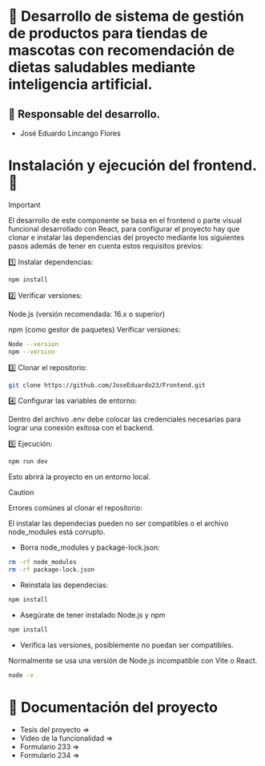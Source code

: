 # 📁 Desarrollo de sistema de gestión de productos para tiendas de mascotas con recomendación de dietas saludables mediante inteligencia artificial.

## 👤 Responsable del desarrollo.
- José Eduardo Lincango Flores

# Instalación y ejecución del frontend. 🚀
> [!IMPORTANT]
> El desarrollo de este componente se basa en el frontend o parte visual funcional desarrollado con React, para configurar el proyecto hay que clonar e instalar las dependencias del proyecto mediante los siguientes pasos además de tener en cuenta estos requisitos previos:
>
> 1️⃣ Instalar dependencias:
> ```bash
> npm install
> ```
>
> 2️⃣ Verificar versiones:
> 
> Node.js (versión recomendada: 16.x o superior)
> 
> npm (como gestor de paquetes)
> Verificar versiones:
> ```bash
> Node --version
> npm --version
> ```
> 
> 3️⃣ Clonar el repositorio:
> ```bash
> git clone https://github.com/JoseEduardo23/Frontend.git
> ```
>
> 4️⃣ Configurar las variables de entorno:
> 
> Dentro del archivo .env debe colocar las credenciales necesarias para lograr una conexión
> exitosa con el backend.
> 
> 5️⃣ Ejecución:
> ```bash
> npm run dev
> ```
> Esto abrirá la proyecto en un entorno local.

> [!CAUTION]
> Errores comúnes al clonar el repositorio:
>
> El instalar las dependecias pueden no ser compatibles o el archivo node_modules está corrupto.
>
> - Borra node_modules y package-lock.json:
>   
> ```bash
> rm -rf node_modules
> rm -rf package-lock.json
> ```
>
> - Reinstala las dependecias:
> ```bash
> npm install
> ```
>
> - Asegúrate de tener instalado Node.js y npm
> ```bash
> npm install
> ```
>
> - Verifica las versiones, posiblemente no puedan ser compatibles.
>
> Normalmente se usa una versión de Node.js incompatible con Vite o React.
> ```bash
> node -v
> ```

# 🔅 Documentación del proyecto

- Tesis del proyecto =>
- Video de la funcionalidad =>
- Formulario 233 =>
- Formulario 234 =>




